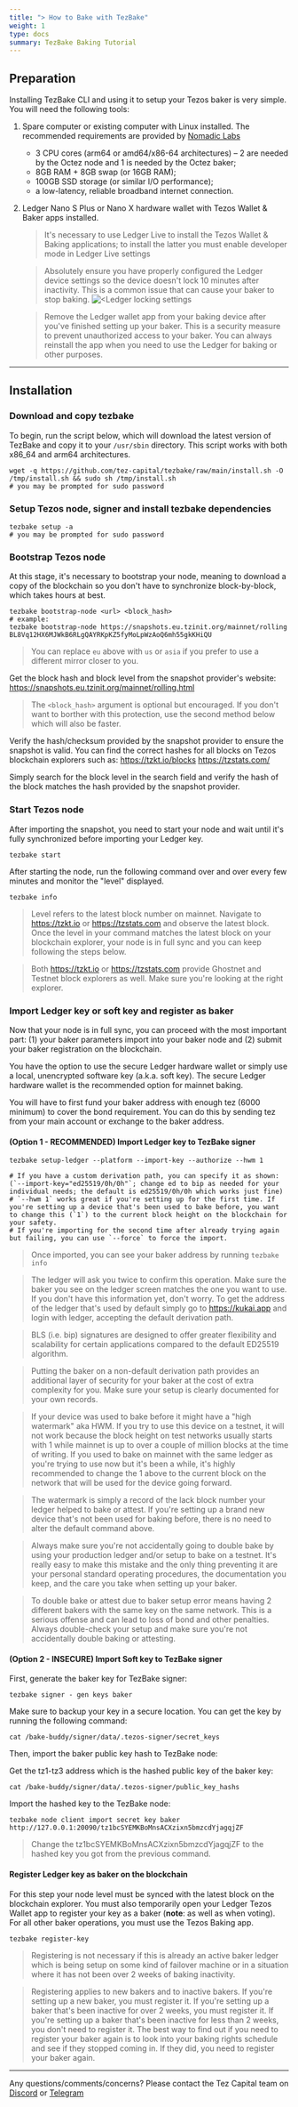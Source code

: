 ```yaml
---
title: "> How to Bake with TezBake"
weight: 1
type: docs
summary: TezBake Baking Tutorial
---
```


## Preparation

Installing TezBake CLI and using it to setup your Tezos baker is very simple. You will need the following tools:


1. Spare computer or existing computer with Linux installed. The recommended requirements are provided by [Nomadic Labs](https://research-development.nomadic-labs.com/paris-announcement.html#10s-block-times-bring-lower-latency-and-faster-finality)
    * 3 CPU cores (arm64 or amd64/x86-64 architectures) – 2 are needed by the Octez node and 1 is needed by the Octez baker;
    * 8GB RAM + 8GB swap (or 16GB RAM);
    * 100GB SSD storage (or similar I/O performance);
    * a low-latency, reliable broadband internet connection.
2. Ledger Nano S Plus or Nano X hardware wallet with Tezos Wallet & Baker apps installed.

   > It's necessary to use Ledger Live to install the Tezos Wallet & Baking applications; to install the latter you must enable developer mode in Ledger Live settings

   > Absolutely ensure you have properly configured the Ledger device settings so the device doesn't lock 10 minutes after inactivity. This is a common issue that can cause your baker to stop baking.
   ![<Ledger locking settings](/tezbake/tutorial/tezbakeLedgerLock.png)

   > Remove the Ledger wallet app from your baking device after you've finished setting up your baker. This is a security measure to prevent unauthorized access to your baker. You can always reinstall the app when you need to use the Ledger for baking or other purposes.

---

## Installation

### Download and copy tezbake
To begin, run the script below, which will download the latest version of TezBake and copy it to your `/usr/sbin` directory. This script works with both x86_64 and arm64 architectures.

   ```
   wget -q https://github.com/tez-capital/tezbake/raw/main/install.sh -O /tmp/install.sh && sudo sh /tmp/install.sh
   # you may be prompted for sudo password
   ```

### Setup Tezos node, signer and install tezbake dependencies

   ```
   tezbake setup -a
   # you may be prompted for sudo password
   ```

### Bootstrap Tezos node
At this stage, it's necessary to bootstrap your node, meaning to download a copy of the blockchain so you don't have to synchronize block-by-block, which takes hours at best.
  
   ```
   tezbake bootstrap-node <url> <block_hash>
   # example:
   tezbake bootstrap-node https://snapshots.eu.tzinit.org/mainnet/rolling BL8Vq12HX6MJWkB6RLgQAYRKpKZ5fyMoLpWzAoQ6mh55gkKHiQU
   ```

> You can replace `eu` above with `us` or `asia` if you prefer to use a different mirror closer to you.

Get the block hash and block level from the snapshot provider's website:
https://snapshots.eu.tzinit.org/mainnet/rolling.html

> The `<block_hash>` argument is optional but encouraged. If you don't want to borther with this protection, use the second method below which will also be faster.

Verify the hash/checksum provided by the snapshot provider to ensure the snapshot is valid. You can find the correct hashes for all blocks on Tezos blockchain explorers such as:
https://tzkt.io/blocks
https://tzstats.com/

Simply search for the block level in the search field and verify the hash of the block matches the hash provided by the snapshot provider.

### Start Tezos node
After importing the snapshot, you need to start your node and wait until it's fully synchronized before importing your Ledger key.

   ```
   tezbake start
   ```

After starting the node, run the following command over and over every few minutes and monitor the "level" displayed.
   
   ```
   tezbake info
   ```

> Level refers to the latest block number on mainnet. Navigate to https://tzkt.io or https://tzstats.com and observe the latest block. Once the level in your command matches the latest block on your blockchain explorer, your node is in full sync and you can keep following the steps below.

> Both https://tzkt.io or https://tzstats.com provide Ghostnet and Testnet block explorers as well. Make sure you're looking at the right explorer.

### Import Ledger key or soft key and register as baker
Now that your node is in full sync, you can proceed with the most important part: (1) your baker parameters import into your baker node and (2) submit your baker registration on the blockchain.

You have the option to use the secure Ledger hardware wallet or simply use a local, unencrypted software key (a.k.a. soft key). The secure Ledger hardware wallet is the recommended option for mainnet baking.

You will have to first fund your baker address with enough tez (6000 minimum) to cover the bond requirement. You can do this by sending tez from your main account or exchange to the baker address.

#### (Option 1 - RECOMMENDED) Import Ledger key to TezBake signer
   ```
   tezbake setup-ledger --platform --import-key --authorize --hwm 1

   # If you have a custom derivation path, you can specify it as shown: (`--import-key="ed25519/0h/0h"`; change ed to bip as needed for your individual needs; the default is ed25519/0h/0h which works just fine)
   # `--hwm 1` works great if you're setting up for the first time. If you're setting up a device that's been used to bake before, you want to change this (`1`) to the current block height on the blockchain for your safety.
   # If you're importing for the second time after already trying again but failing, you can use `--force` to force the import.
   ```

> Once imported, you can see your baker address by running `tezbake info`

> The ledger will ask you twice to confirm this operation. Make sure the baker you see on the ledger screen matches the one you want to use. If you don't have this information yet, don't worry. To get the address of the ledger that's used by default simply go to https://kukai.app and login with ledger, accepting the default derivation path.

> BLS (i.e. bip) signatures are designed to offer greater flexibility and scalability for certain applications compared to the default ED25519 algorithm. 

> Putting the baker on a non-default derivation path provides an additional layer of security for your baker at the cost of extra complexity for you. Make sure your setup is clearly documented for your own records.

> If your device was used to bake before it might have a "high watermark" aka HWM. If you try to use this device on a testnet, it will not work because the block height on test networks usually starts with 1 while mainnet is up to over a couple of million blocks at the time of writing.
If you used to bake on mainnet with the same ledger as you're trying to use now but it's been a while, it's highly recommended to change the 1 above to the current block on the network that will be used for the device going forward.

> The watermark is simply a record of the lack block number your ledger helped to bake or attest. If you're setting up a brand new device that's not been used for baking before, there is no need to alter the default command above.

> Always make sure you're not accidentally going to double bake by using your production ledger and/or setup to bake on a testnet. It's really easy to make this mistake and the only thing preventing it are your personal standard operating procedures, the documentation you keep, and the care you take when setting up your baker.

> To double bake or attest due to baker setup error means having 2 different bakers with the same key on the same network. This is a serious offense and can lead to loss of bond and other penalties. Always double-check your setup and make sure you're not accidentally double baking or attesting.

#### (Option 2 - INSECURE) Import Soft key to TezBake signer
First, generate the baker key for TezBake signer:

   ```
   tezbake signer - gen keys baker
   ```

Make sure to backup your key in a secure location. You can get the key by running the following command:

   ```
   cat /bake-buddy/signer/data/.tezos-signer/secret_keys
   ```

Then, import the baker public key hash to TezBake node:

Get the tz1-tz3 address which is the hashed public key of the baker key:

   ```
   cat /bake-buddy/signer/data/.tezos-signer/public_key_hashs
   ```

Import the hashed key to the TezBake node:

   ```
   tezbake node client import secret key baker http://127.0.0.1:20090/tz1bcSYEMKBoMnsACXzixn5bmzcdYjagqjZF
   ```

> Change the tz1bcSYEMKBoMnsACXzixn5bmzcdYjagqjZF to the hashed key you got from the previous command.

#### Register Ledger key as baker on the blockchain
For this step your node level must be synced with the latest block on the blockchain explorer. You must also temporarily open your Ledger Tezos Wallet app to register your key as a baker (__note__: as well as when voting). For all other baker operations, you must use the Tezos Baking app.

   ```
   tezbake register-key
   ```

> Registering is not necessary if this is already an active baker ledger which is being setup on some kind of failover machine or in a situation where it has not been over 2 weeks of baking inactivity.

> Registering applies to new bakers and to inactive bakers. If you're setting up a new baker, you must register it. If you're setting up a baker that's been inactive for over 2 weeks, you must register it. If you're setting up a baker that's been inactive for less than 2 weeks, you don't need to register it. The best way to find out if you need to register your baker again is to look into your baking rights schedule and see if they stopped coming in. If they did, you need to register your baker again.

---

Any questions/comments/concerns? Please contact the Tez Capital team on
[Discord](https://discord.gg/cVGMA4MaNM) or [Telegram](https://t.me/tezcapital) 